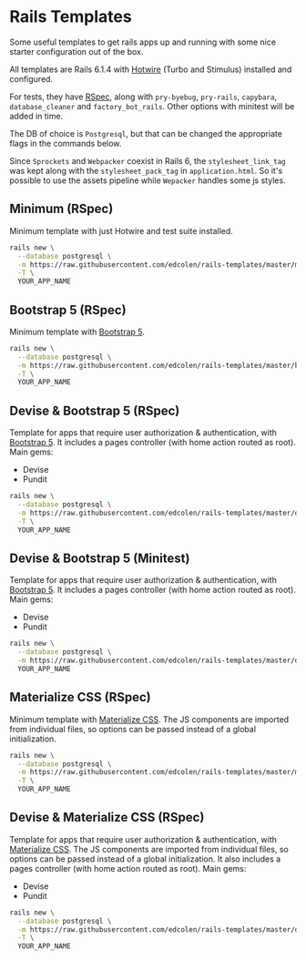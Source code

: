 # Rails Templates

Some useful templates to get rails apps up and running with some nice starter configuration out of the box.

All templates are Rails 6.1.4 with [Hotwire](https://hotwire.dev/) (Turbo and Stimulus) installed and configured.

For tests, they have [RSpec](https://rspec.info/), along with `pry-byebug`, `pry-rails`, `capybara`, `database_cleaner` and `factory_bot_rails`. Other options with minitest will be added in time.

The DB of choice is `Postgresql`, but that can be changed the appropriate flags in the commands below.

Since `Sprockets` and `Webpacker` coexist in Rails 6, the `stylesheet_link_tag` was kept along with the `stylesheet_pack_tag` in `application.html`. So it's possible to use the assets pipeline while `Wepacker` handles some js styles.

## Minimum (RSpec)

Minimum template with just Hotwire and test suite installed.

```bash
rails new \
  --database postgresql \
  -m https://raw.githubusercontent.com/edcolen/rails-templates/master/minimum.rb \
  -T \
  YOUR_APP_NAME
```

## Bootstrap 5 (RSpec)

Minimum template with [Bootstrap 5](https://getbootstrap.com/docs/5.0/getting-started/introduction/).

```bash
rails new \
  --database postgresql \
  -m https://raw.githubusercontent.com/edcolen/rails-templates/master/bootstrap5.rb \
  -T \
  YOUR_APP_NAME
```

## Devise & Bootstrap 5 (RSpec)

Template for apps that require user authorization & authentication, with [Bootstrap 5](https://getbootstrap.com/docs/5.0/getting-started/introduction/). It includes a pages controller (with home action routed as root).
Main gems:

- Devise
- Pundit

```bash
rails new \
  --database postgresql \
  -m https://raw.githubusercontent.com/edcolen/rails-templates/master/devise-bootstrap5.rb \
  -T \
  YOUR_APP_NAME
```

## Devise & Bootstrap 5 (Minitest)

Template for apps that require user authorization & authentication, with [Bootstrap 5](https://getbootstrap.com/docs/5.0/getting-started/introduction/). It includes a pages controller (with home action routed as root).
Main gems:

- Devise
- Pundit

```bash
rails new \
  --database postgresql \
  -m https://raw.githubusercontent.com/edcolen/rails-templates/master/devise-bootstrap5-minitest.rb \
  YOUR_APP_NAME
```

## Materialize CSS (RSpec)

Minimum template with [Materialize CSS](https://materializecss.com/).
The JS components are imported from individual files, so options can be passed instead of a global initialization.

```bash
rails new \
  --database postgresql \
  -m https://raw.githubusercontent.com/edcolen/rails-templates/master/materialize.rb \
  -T \
  YOUR_APP_NAME
```

## Devise & Materialize CSS (RSpec)

Template for apps that require user authorization & authentication, with [Materialize CSS](https://materializecss.com/).
The JS components are imported from individual files, so options can be passed instead of a global initialization. It also includes a pages controller (with home action routed as root).
Main gems:

- Devise
- Pundit

```bash
rails new \
  --database postgresql \
  -m https://raw.githubusercontent.com/edcolen/rails-templates/master/devise-materialize.rb \
  -T \
  YOUR_APP_NAME
```
